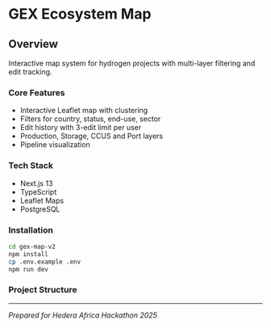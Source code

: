 # GEX Ecosystem Map

## Overview
Interactive map system for hydrogen projects with multi-layer filtering and edit tracking.

### Core Features
- Interactive Leaflet map with clustering
- Filters for country, status, end-use, sector
- Edit history with 3-edit limit per user
- Production, Storage, CCUS and Port layers
- Pipeline visualization

### Tech Stack
- Next.js 13
- TypeScript
- Leaflet Maps
- PostgreSQL

### Installation
```bash
cd gex-map-v2
npm install
cp .env.example .env
npm run dev
```

### Project Structure

---

*Prepared for Hedera Africa Hackathon 2025*
